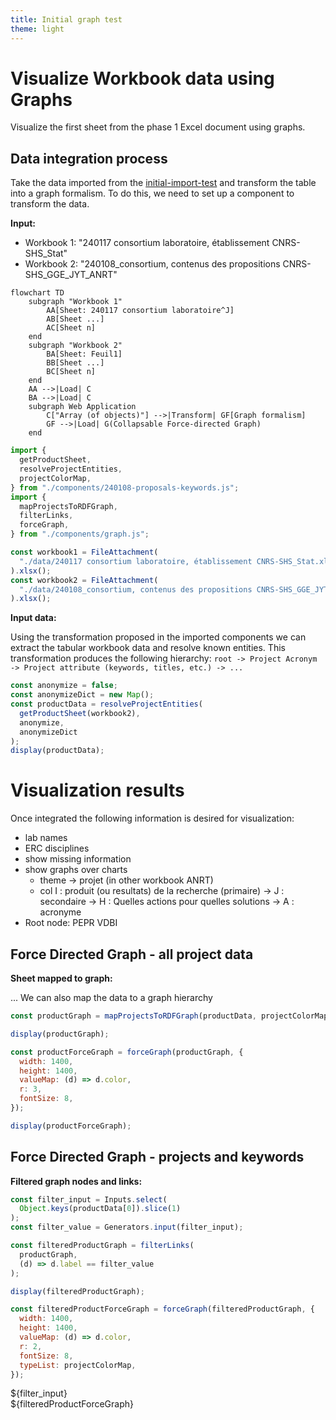 ```yaml
---
title: Initial graph test
theme: light
---
```


# Visualize Workbook data using Graphs

Visualize the first sheet from the phase 1 Excel document using graphs.

## Data integration process

Take the data imported from the [initial-import-test](./initial-import-test) and transform the table into a graph formalism.
To do this, we need to set up a component to transform the data.

**Input:**

- Workbook 1: "240117 consortium laboratoire, établissement CNRS-SHS_Stat"
- Workbook 2: "240108_consortium, contenus des propositions CNRS-SHS_GGE_JYT_ANRT"

```mermaid
flowchart TD
    subgraph "Workbook 1"
        AA[Sheet: 240117 consortium laboratoire^J]
        AB[Sheet ...]
        AC[Sheet n]
    end
    subgraph "Workbook 2"
        BA[Sheet: Feuil1]
        BB[Sheet ...]
        BC[Sheet n]
    end
    AA -->|Load| C
    BA -->|Load| C
    subgraph Web Application
        C["Array (of objects)"] -->|Transform| GF[Graph formalism]
        GF -->|Load| G(Collapsable Force-directed Graph)
    end
```

```js echo
import {
  getProductSheet,
  resolveProjectEntities,
  projectColorMap,
} from "./components/240108-proposals-keywords.js";
import {
  mapProjectsToRDFGraph,
  filterLinks,
  forceGraph,
} from "./components/graph.js";

const workbook1 = FileAttachment(
  "./data/240117 consortium laboratoire, établissement CNRS-SHS_Stat.xlsx"
).xlsx();
const workbook2 = FileAttachment(
  "./data/240108_consortium, contenus des propositions CNRS-SHS_GGE_JYT_ANRT.xlsx"
).xlsx();
```

**Input data:**

Using the transformation proposed in the imported components we can extract the tabular workbook data and resolve known entities.
This transformation produces the following hierarchy: `root -> Project Acronym -> Project attribute (keywords, titles, etc.) -> ...`

```js echo
const anonymize = false;
const anonymizeDict = new Map();
const productData = resolveProjectEntities(
  getProductSheet(workbook2),
  anonymize,
  anonymizeDict
);
display(productData);
```

# Visualization results

Once integrated the following information is desired for visualization:

- lab names
- ERC disciplines
- show missing information
- show graphs over charts
  - theme → projet (in other workbook ANRT)
  - col I : produit (ou resultats) de la recherche (primaire) → J : secondaire → H : Quelles actions pour quelles solutions → A : acronyme
- Root node: PEPR VDBI

## Force Directed Graph - all project data

**Sheet mapped to graph:**

... We can also map the data to a graph hierarchy

```js echo
const productGraph = mapProjectsToRDFGraph(productData, projectColorMap);
```

```js
display(productGraph);
```

```js echo
const productForceGraph = forceGraph(productGraph, {
  width: 1400,
  height: 1400,
  valueMap: (d) => d.color,
  r: 3,
  fontSize: 8,
});
```

```js
display(productForceGraph);
```

## Force Directed Graph - projects and keywords

**Filtered graph nodes and links:**

```js
const filter_input = Inputs.select(
  Object.keys(productData[0]).slice(1)
);
const filter_value = Generators.input(filter_input);
```

```js echo
const filteredProductGraph = filterLinks(
  productGraph,
  (d) => d.label == filter_value
);
```

```js
display(filteredProductGraph);
```

```js echo
const filteredProductForceGraph = forceGraph(filteredProductGraph, {
  width: 1400,
  height: 1400,
  valueMap: (d) => d.color,
  r: 2,
  fontSize: 8,
  typeList: projectColorMap,
});
```

<div>${filter_input}</div>
<div>${filteredProductForceGraph}</div>
